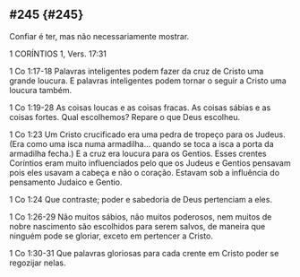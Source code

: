 ## #245 {#245}

Confiar é ter, mas não necessariamente mostrar.

1 CORÍNTIOS 1, Vers. 17:31

1 Co 1:17-18 Palavras inteligentes podem fazer da cruz de Cristo uma grande loucura. E palavras inteligentes podem tornar o seguir a Cristo uma loucura também.

1 Co 1:19-28 As coisas loucas e as coisas fracas. As coisas sábias e as coisas fortes. Qual escolhemos? Repare o que Deus escolheu.

1 Co 1:23 Um Cristo crucificado era uma pedra de tropeço para os Judeus. (Era como uma isca numa armadilha... quando se toca a isca a porta da armadilha fecha.) E a cruz era loucura para os Gentios. Esses crentes Coríntios eram muito influenciados pelo que os Judeus e Gentios pensavam pois eles usavam a cabeça e não o coração. Estavam sob a influência do pensamento Judaico e Gentio.

1 Co 1:24 Que contraste; poder e sabedoria de Deus pertenciam a eles.

1 Co 1:26-29 Não muitos sábios, não muitos poderosos, nem muitos de nobre nascimento são escolhidos para serem salvos, de maneira que ninguém pode se gloriar, exceto em pertencer a Cristo.

1 Co 1:30-31 Que palavras gloriosas para cada crente em Cristo poder se regozijar nelas.
